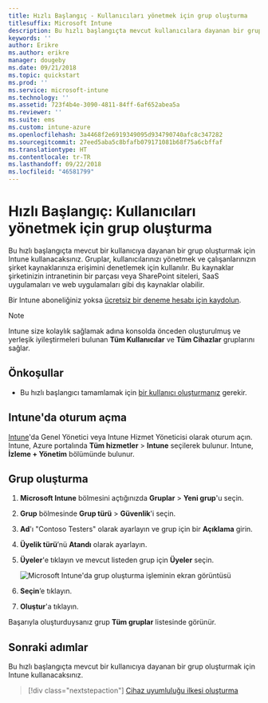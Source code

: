 ```yaml
---
title: Hızlı Başlangıç - Kullanıcıları yönetmek için grup oluşturma
titlesuffix: Microsoft Intune
description: Bu hızlı başlangıçta mevcut kullanıcılara dayanan bir grup oluşturmak için Microsoft Intune kullanacaksınız.
keywords: ''
author: Erikre
ms.author: erikre
manager: dougeby
ms.date: 09/21/2018
ms.topic: quickstart
ms.prod: ''
ms.service: microsoft-intune
ms.technology: ''
ms.assetid: 723f4b4e-3090-4811-84ff-6af652abea5a
ms.reviewer: ''
ms.suite: ems
ms.custom: intune-azure
ms.openlocfilehash: 3a4468f2e6919349095d934790740afc8c347282
ms.sourcegitcommit: 27eed5aba5c8bfafb079171081b68f75a6cbffaf
ms.translationtype: HT
ms.contentlocale: tr-TR
ms.lasthandoff: 09/22/2018
ms.locfileid: "46581799"
---
```

# <a name="quickstart-create-a-group-to-manage-users"></a>Hızlı Başlangıç: Kullanıcıları yönetmek için grup oluşturma

Bu hızlı başlangıçta mevcut bir kullanıcıya dayanan bir grup oluşturmak için Intune kullanacaksınız. Gruplar, kullanıcılarınızı yönetmek ve çalışanlarınızın şirket kaynaklarınıza erişimini denetlemek için kullanılır. Bu kaynaklar şirketinizin intranetinin bir parçası veya SharePoint siteleri, SaaS uygulamaları ve web uygulamaları gibi dış kaynaklar olabilir.

Bir Intune aboneliğiniz yoksa [ücretsiz bir deneme hesabı için kaydolun](free-trial-sign-up.md).

>[!NOTE]
>Intune size kolaylık sağlamak adına konsolda önceden oluşturulmuş ve yerleşik iyileştirmeleri bulunan **Tüm Kullanıcılar** ve **Tüm Cihazlar** gruplarını sağlar.

## <a name="prerequisites"></a>Önkoşullar

- Bu hızlı başlangıcı tamamlamak için [bir kullanıcı oluşturmanız](quickstart-create-user.md) gerekir.

## <a name="sign-in-to-intune"></a>Intune'da oturum açma

[Intune](https://aka.ms/intuneportal)'da Genel Yönetici veya Intune Hizmet Yöneticisi olarak oturum açın. Intune, Azure portalında **Tüm hizmetler** > **Intune** seçilerek bulunur. Intune, **İzleme + Yönetim** bölümünde bulunur.

## <a name="create-a-group"></a>Grup oluşturma
1. **Microsoft Intune** bölmesini açtığınızda **Gruplar** > **Yeni grup**'u seçin.
2. **Grup** bölmesinde **Grup türü** > **Güvenlik**'i seçin.
3. **Ad**'ı "Contoso Testers" olarak ayarlayın ve grup için bir **Açıklama** girin.
4. **Üyelik türü**’nü **Atandı** olarak ayarlayın. 
5. **Üyeler**'e tıklayın ve mevcut listeden grup için **Üyeler** seçin.

    ![Microsoft Intune'da grup oluşturma işleminin ekran görüntüsü](./media/quickstart-use-groups-01.png)

6. **Seçin**’e tıklayın.
7. **Oluştur**'a tıklayın.

Başarıyla oluşturduysanız grup **Tüm gruplar** listesinde görünür. 

## <a name="next-steps"></a>Sonraki adımlar

Bu hızlı başlangıçta mevcut bir kullanıcıya dayanan bir grup oluşturmak için Intune kullanacaksınız.

> [!div class="nextstepaction"]
> [Cihaz uyumluluğu ilkesi oluşturma](quickstart-create-policy.md)
